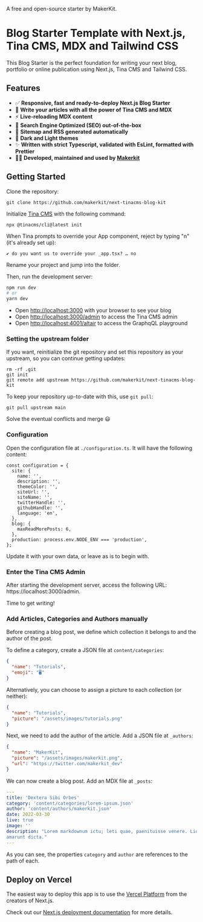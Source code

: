 A free and open-source starter by MakerKit.

# Blog Starter Template with Next.js, Tina CMS, MDX and Tailwind CSS

This Blog Starter is the perfect foundation for writing your next blog, portfolio or online publication using Next.js, Tina CMS and Tailwind CSS.

## Features

- ✅ **Responsive, fast and ready-to-deploy Next.js Blog Starter**
- 📄 **Write your articles with all the power of Tina CMS and MDX**
-  ⚡ **Live-reloading MDX content**
- 🚀 **Search Engine Optimized (SEO) out-of-the-box**
- 📂 **Sitemap and RSS generated automatically**
- 🎨 **Dark and Light themes**
- ✨ **Written with strict Typescript, validated with EsLint, formatted with Prettier**
- 👨‍💻 **Developed, maintained and used by [Makerkit](https://makerkit.dev)**

## Getting Started

Clone the repository:

```
git clone https://github.com/makerkit/next-tinacms-blog-kit
```

Initialize [Tina CMS](https://tina.io/) with the following command:

```
npx @tinacms/cli@latest init
```

When Tina prompts to override your App component, reject by typing "n" (it's already set up):
```
✔ do you want us to override your _app.tsx? … no
```

Rename your project and jump into the folder. 

Then, run the development server:

```bash
npm run dev
# or
yarn dev
```

- Open [http://localhost:3000](http://localhost:3000) with your browser to see your blog
- Open [http://localhost:3000/admin](http://localhost:3000/admin) to access the Tina CMS admin
- Open [http://localhost:4001/altair](http://localhost:4001/altair) to access the GraphqQL playground

### Setting the upstream folder

If you want, reinitialize the git repository and set this repository as your upstream, so you can continue getting updates:

```
rm -rf .git
git init
git remote add upstream https://github.com/makerkit/next-tinacms-blog-kit
```

To keep your repository up-to-date with this, use `git pull`:

```
git pull upstream main 
```

Solve the eventual conflicts and merge 😃

### Configuration

Open the configuration file at `./configuration.ts`. It will have the following content:

```tsx
const configuration = {
  site: {
    name: '',
    description: '',
    themeColor: '',
    siteUrl: '',
    siteName: '',
    twitterHandle: '',
    githubHandle: '',
    language: 'en',
  },
  blog: {
    maxReadMorePosts: 6,
  },
  production: process.env.NODE_ENV === 'production',
};
```

Update it with your own data, or leave as is to begin with.

### Enter the Tina CMS Admin

After starting the development server, access the following URL: https://localhost:3000/admin.

Time to get writing!

### Add Articles, Categories and Authors manually

Before creating a blog post, we define which collection it belongs to and the author of the post.

To define a category, create a JSON file at `content/categories`:

```json
{
  "name": "Tutorials",
  "emoji": "🖥️"
}
```

Alternatively, you can choose to assign a picture to each collection (or neither):

```json
{
  "name": "Tutorials",
  "picture": "/assets/images/tutorials.png"
}
```

Next, we need to add the author of the article. Add a JSON file at `_authors`:

```json
{
  "name": "MakerKit",
  "picture": "/assets/images/makerkit.png",
  "url": "https://twitter.com/makerkit_dev"
}
```

We can now create a blog post. Add an MDX file at `_posts`:

```yaml
---
title: 'Dextera Sibi Orbes'
category: 'content/categories/lorem-ipsum.json'
author: 'content/authors/makerkit.json'
date: 2022-03-30
live: true
image: ''
description: "Lorem markdownum ictu; leti quae, paenituisse venere. Liquet praemia omne di
amarunt dicta."
---
```

As you can see, the properties `category` and `author` are references to the path of each.

## Deploy on Vercel

The easiest way to deploy this app is to use the [Vercel Platform](https://vercel.com/new?utm_medium=default-template&filter=next.js&utm_source=create-next-app&utm_campaign=create-next-app-readme) from the creators of Next.js.

Check out our [Next.js deployment documentation](https://nextjs.org/docs/deployment) for more details.
